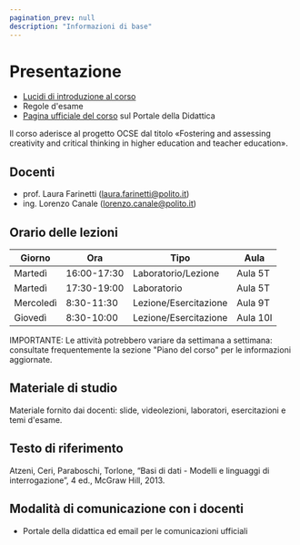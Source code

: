 ```yaml
---
pagination_prev: null
description: "Informazioni di base"
---
```


# Presentazione

-   [Lucidi di introduzione al corso](https://farinetti.github.io/materiale-bdcin/PresentazioneCorso.pdf)
-   Regole d'esame
-   [Pagina ufficiale del corso](https://didattica.polito.it/pls/portal30/gap.pkg_guide.viewGap?p_cod_ins=04AFQPC&p_a_acc=2024&p_header=S&p_lang=IT&multi=N) sul Portale della Didattica

Il corso aderisce al progetto OCSE dal titolo «Fostering and assessing creativity and critical thinking in higher education and teacher education».

## Docenti

- prof. Laura Farinetti (laura.farinetti@polito.it)
- ing. Lorenzo Canale (lorenzo.canale@polito.it)

## Orario delle lezioni

| Giorno   | Ora |Tipo | Aula |
|----------|----|-----|------|
| Martedì | 16:00-17:30 | Laboratorio/Lezione | Aula 5T |
| Martedì | 17:30-19:00 | Laboratorio | Aula 5T |
| Mercoledì | 8:30-11:30 | Lezione/Esercitazione | Aula 9T |
| Giovedì | 8:30-10:00 | Lezione/Esercitazione | Aula 10I |

IMPORTANTE: Le attività potrebbero variare da settimana a settimana: consultate frequentemente la sezione "Piano del corso" per le informazioni aggiornate.

## Materiale di studio

Materiale fornito dai docenti: slide, videolezioni, laboratori, esercitazioni e temi d'esame.

## Testo di riferimento

Atzeni, Ceri, Paraboschi, Torlone, “Basi di dati - Modelli e linguaggi di interrogazione”, 4 ed., McGraw Hill, 2013.

## Modalità di comunicazione con i docenti

- Portale della didattica ed email per le comunicazioni ufficiali
